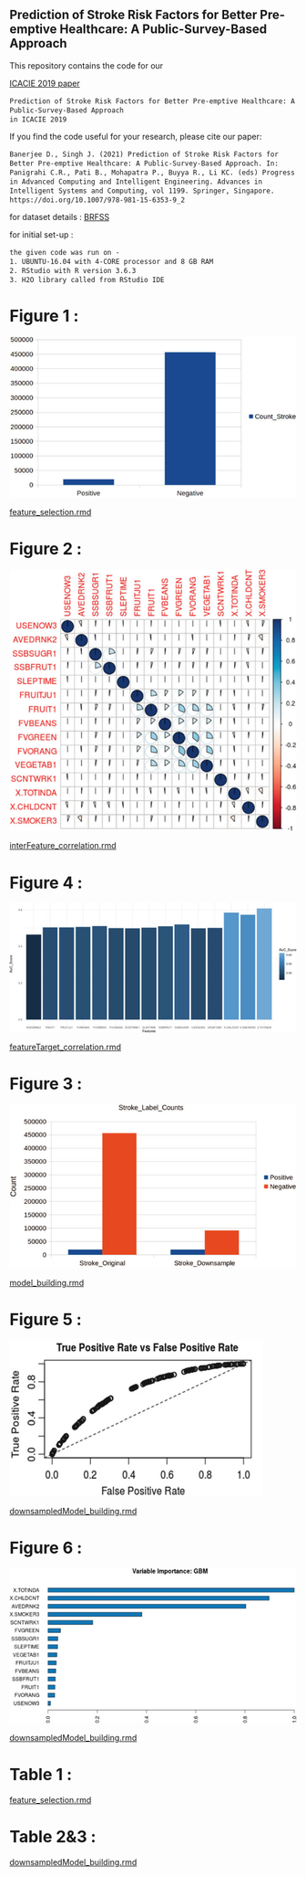 ## Prediction of Stroke Risk Factors for Better Pre-emptive Healthcare: A Public-Survey-Based Approach

 This repository contains the code for our <p><a href="https://doi.org/10.1007/978-981-15-6353-9_2">ICACIE 2019 paper </a></p>
 
 ```Debayan Banerjee and Jagannath Singh
 Prediction of Stroke Risk Factors for Better Pre-emptive Healthcare: A Public-Survey-Based Approach
 in ICACIE 2019
 ```

If you find the code useful for your research, please cite our paper:

```
Banerjee D., Singh J. (2021) Prediction of Stroke Risk Factors for Better Pre-emptive Healthcare: A Public-Survey-Based Approach. In: Panigrahi C.R., Pati B., Mohapatra P., Buyya R., Li KC. (eds) Progress in Advanced Computing and Intelligent Engineering. Advances in Intelligent Systems and Computing, vol 1199. Springer, Singapore. https://doi.org/10.1007/978-981-15-6353-9_2
```
for dataset details :
<a href="https://www.cdc.gov/brfss/annual_data/annual_data.htm">BRFSS </a>

for initial set-up : 
```
the given code was run on -
1. UBUNTU-16.04 with 4-CORE processor and 8 GB RAM
2. RStudio with R version 3.6.3
3. H2O library called from RStudio IDE
```
# Figure 1 : 

![Figure1](/images/Figure1.png)

<p><a href="feature_selection.rmd ">feature_selection.rmd </a></p>

# Figure 2 : 

![Figure2](/images/Figure2.png)

<p><a href="interFeature_correlation.rmd ">interFeature_correlation.rmd </a></p>

# Figure 4 : 

![Figure4](/images/Figure4.png)

<p><a href="featureTarget_correlation.rmd ">featureTarget_correlation.rmd </a></p>

# Figure 3 : 

![Figure3](/images/Figure3.png)

<p><a href="model_building.rmd ">model_building.rmd </a></p>

# Figure 5 :

![Figure5](/images/Figure5.png)

<p><a href="downsampledModel_building.rmd">downsampledModel_building.rmd </a></p>

# Figure 6 :

![Figure6](/images/Figure6.png)

<p><a href="downsampledModel_building.rmd">downsampledModel_building.rmd </a></p>

# Table 1 :

<p><a href="feature_selection.rmd ">feature_selection.rmd </a></p>

# Table 2&3 :

<p><a href="downsampledModel_building.rmd">downsampledModel_building.rmd </a></p>
